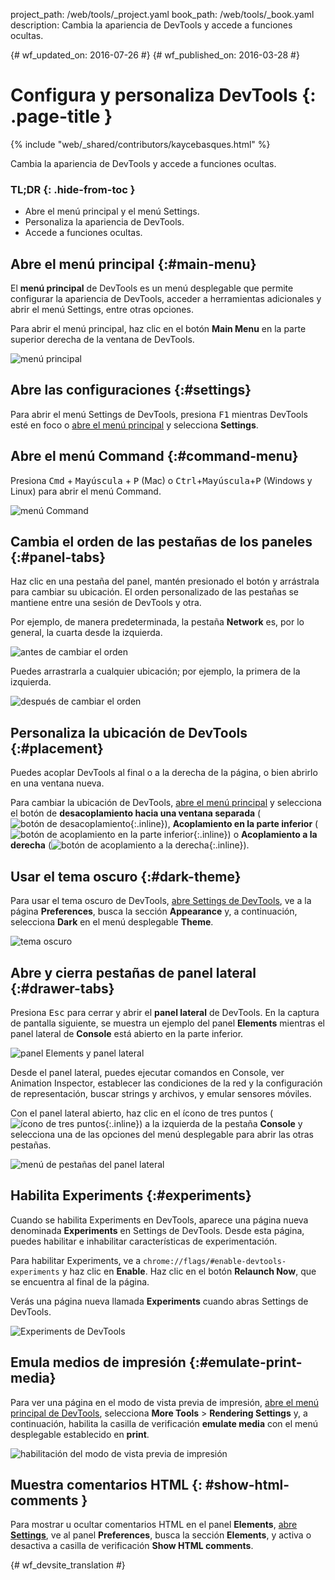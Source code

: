 project_path: /web/tools/_project.yaml
book_path: /web/tools/_book.yaml
description: Cambia la apariencia de DevTools y accede a funciones ocultas.

{# wf_updated_on: 2016-07-26 #}
{# wf_published_on: 2016-03-28 #}

# Configura y personaliza DevTools {: .page-title }

{% include "web/_shared/contributors/kaycebasques.html" %}

Cambia la apariencia de DevTools y accede a funciones 
ocultas.


### TL;DR {: .hide-from-toc }
- Abre el menú principal y el menú Settings.
- Personaliza la apariencia de DevTools.
- Accede a funciones ocultas.


## Abre el menú principal {:#main-menu}

El **menú principal** de DevTools es un menú desplegable que permite configurar la apariencia de
DevTools, acceder a herramientas adicionales y abrir el menú Settings, entre otras opciones.

Para abrir el menú principal, haz clic en el botón **Main Menu** en la parte superior derecha
de la ventana de DevTools.

![menú principal](images/main-menu.png)

## Abre las configuraciones {:#settings}

Para abrir el menú Settings de DevTools, presiona <kbd>F1</kbd> mientras DevTools esté en foco
o [abre el menú principal](#main-menu) y selecciona **Settings**.

## Abre el menú Command {:#command-menu}

Presiona <kbd>Cmd</kbd> + <kbd>Mayúscula</kbd> + <kbd>P</kbd> (Mac) o
<kbd>Ctrl</kbd>+<kbd>Mayúscula</kbd>+<kbd>P</kbd> (Windows y Linux) para abrir el menú
Command.

![menú Command](images/command-menu.png)

## Cambia el orden de las pestañas de los paneles {:#panel-tabs}

Haz clic en una pestaña del panel, mantén presionado el botón y arrástrala para cambiar su ubicación. El orden personalizado de las pestañas
se mantiene entre una sesión de DevTools y otra.

Por ejemplo, de manera predeterminada, la pestaña **Network** es, por lo general, la cuarta desde la izquierda.

![antes de cambiar el orden](images/before-reorder.png)

Puedes arrastrarla a cualquier ubicación; por ejemplo, la primera de la izquierda.

![después de cambiar el orden](images/after-reorder.png)

## Personaliza la ubicación de DevTools {:#placement}

Puedes acoplar DevTools al final o a la derecha de la página, 
o bien abrirlo en una ventana nueva. 

Para cambiar la ubicación de DevTools, [abre el menú principal](#main-menu) y selecciona el botón de 
**desacoplamiento hacia una ventana separada** 
(![botón de desacoplamiento](images/undock.png){:.inline}),
**Acoplamiento en la parte inferior** 
(![botón de acoplamiento en la parte inferior](images/dock-bottom.png){:.inline})
o 
**Acoplamiento a la derecha** 
(![botón de acoplamiento a la derecha](images/dock-right.png){:.inline}).
 

## Usar el tema oscuro {:#dark-theme}

Para usar el tema oscuro de DevTools, [abre Settings de DevTools](#settings),
ve a la página **Preferences**, busca la sección **Appearance** y, a continuación,
selecciona **Dark** en el menú desplegable **Theme**.

![tema oscuro](images/dark-theme.png)

## Abre y cierra pestañas de panel lateral {:#drawer-tabs}

Presiona <kbd>Esc</kbd> para cerrar y abrir el **panel lateral** de DevTools. En la captura de
pantalla siguiente, se muestra un ejemplo del panel **Elements** mientras el panel lateral de **Console**
está abierto en la parte inferior.

![panel Elements y panel lateral](images/drawer.png)

Desde el panel lateral, puedes ejecutar comandos en Console, ver Animation 
Inspector, establecer las condiciones de la red y la configuración de representación, buscar 
strings y archivos, y emular sensores móviles.

Con el panel lateral abierto, haz clic en el ícono de tres puntos
(![ícono de tres puntos](images/three-dot.png){:.inline}) a la izquierda de la pestaña 
**Console** y selecciona una de las opciones del menú desplegable para abrir las
otras pestañas.

![menú de pestañas del panel lateral](images/drawer-tabs.png)

## Habilita Experiments {:#experiments}

Cuando se habilita Experiments en DevTools, aparece una página nueva denominada **Experiments**
en Settings de DevTools. Desde esta página, puedes habilitar e inhabilitar
características de experimentación.

Para habilitar Experiments, ve a `chrome://flags/#enable-devtools-experiments`
y haz clic en **Enable**. Haz clic en el botón **Relaunch Now**, que se encuentra al final de la
página. 

Verás una página nueva llamada **Experiments** cuando abras Settings de
DevTools.

![Experiments de DevTools](images/experiments.png)

## Emula medios de impresión {:#emulate-print-media}

Para ver una página en el modo de vista previa de impresión, [abre el menú principal de 
DevTools](#main-menu), selecciona **More Tools** > **Rendering Settings** y, a continuación, 
habilita la casilla de verificación **emulate media** con el menú desplegable establecido en **print**.

![habilitación del modo de vista previa de impresión](images/emulate-print-media.png)

## Muestra comentarios HTML {: #show-html-comments }

Para mostrar u ocultar comentarios HTML en el panel **Elements**, [abre
**Settings**](#settings), ve al panel **Preferences**, busca la sección
**Elements**, y activa o desactiva a casilla de verificación **Show HTML comments**.


{# wf_devsite_translation #}
